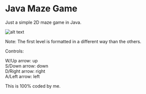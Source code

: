 # Java Maze Game

Just a simple 2D maze game in Java.
<br />

![alt text](https://github.com/ozzzozo/Images/blob/master/MazeGame.png?raw=true) <br />

Note: The first level is formatted in a different way than the others.

Controls:

W/Up arrow: up<br />
S/Down arrow: down<br />
D/Right arrow: right<br />
A/Left arrow: left<br />

This is 100% coded by me.

